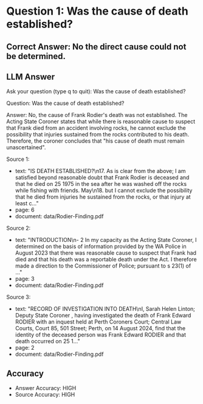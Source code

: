 # Question 1: Was the cause of death established?

## Correct Answer: No the direct cause could not be determined.

## LLM Answer

Ask your question (type q to quit): Was the cause of death established?


Question:
Was the cause of death established?

Answer:
No, the cause of Frank Rodier's death was not established. The Acting State Coroner states that while there is reasonable cause to suspect that Frank died from an accident involving rocks, he cannot exclude the possibility that injuries sustained from the rocks contributed to his death. Therefore, the coroner concludes that "his cause of death must remain unascertained".

Source 1:
  * text: "IS DEATH ESTABLISHED?\n17. As is clear from the above; I am satisfied beyond reasonable doubt that Frank Rodier is deceased and that he died on 25 1975 in the sea after he was washed off the rocks while fishing with friends. May\n18. but I cannot exclude the possibility that he died from injuries he sustained from the rocks, or that injury at least c..."
  * page: 6
  * document: data/Rodier-Finding.pdf

Source 2:
  * text: "INTRODUCTION\n- 2 In my capacity as the Acting State Coroner, I determined on the basis of information provided by the WA Police in August 2023 that   there was   reasonable cause to suspect that Frank had died and that his death was a reportable death under the Act. I therefore made a direction to the Commissioner of Police; pursuant to s 23(1) of ..."
  * page: 3
  * document: data/Rodier-Finding.pdf

Source 3:
  * text: "RECORD OF INVESTIGATION INTO DEATH\nI, Sarah Helen Linton; Deputy State Coroner , having investigated the death of Frank Edward RODIER with an inquest  held at Perth Coroners Court; Central Law Courts, Court 85, 501 Street; Perth, on 14 August 2024, find that the identity of the deceased person was Frank Edward RODIER and that death occurred on 25 1..."
  * page: 2
  * document: data/Rodier-Finding.pdf
 

## Accuracy

* Answer Accuracy: HIGH
* Source Accuracy: HIGH

